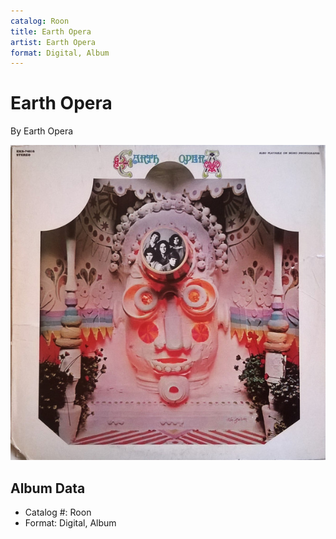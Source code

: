 ```yaml
---
catalog: Roon
title: Earth Opera
artist: Earth Opera
format: Digital, Album
---
```


# Earth Opera

By Earth Opera

![](../../assets/albumcovers/Earth_Opera-Earth_Opera.png)

## Album Data

- Catalog #: Roon
- Format: Digital, Album

